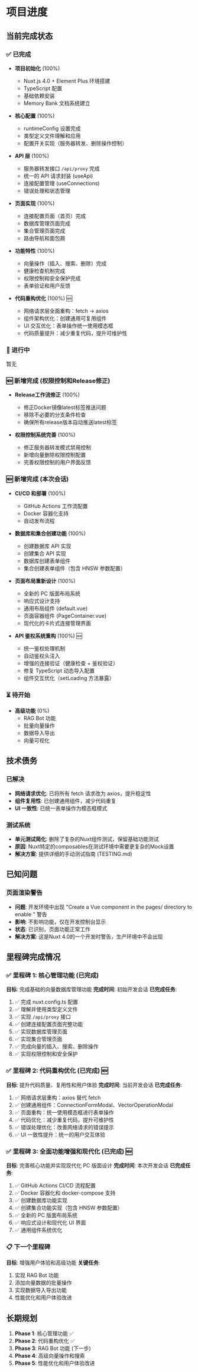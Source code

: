 # 项目进度

## 当前完成状态

### ✅ 已完成
- **项目初始化** (100%)
  - Nuxt.js 4.0 + Element Plus 环境搭建
  - TypeScript 配置
  - 基础依赖安装
  - Memory Bank 文档系统建立

- **核心配置** (100%)
  - runtimeConfig 设置完成
  - 类型定义文件理解和应用
  - 配置开关实现（服务器转发、删除操作控制）

- **API 层** (100%)
  - 服务器转发接口 `/api/proxy` 完成
  - 统一的 API 请求封装 (useApi)
  - 连接配置管理 (useConnections)
  - 错误处理和状态管理

- **页面实现** (100%)
  - 连接配置页面（首页）完成
  - 数据库管理页面完成  
  - 集合管理页面完成
  - 路由导航和面包屑

- **功能特性** (100%)
  - 向量操作（插入、搜索、删除）完成
  - 健康检查机制完成
  - 权限控制和安全保护完成
  - 表单验证和用户反馈

- **代码重构优化** (100%) 🆕
  - 网络请求层全面重构：fetch → axios
  - 组件架构优化：创建通用可复用组件
  - UI 交互优化：表单操作统一使用模态框
  - 代码质量提升：减少重复代码，提升可维护性

### 🔄 进行中
暂无

### 🆕 新增完成 (权限控制和Release修正)
- **Release工作流修正** (100%)
  - 修正Docker镜像latest标签推送问题
  - 移除不必要的分支条件检查
  - 确保所有release版本自动推送latest标签

- **权限控制系统完善** (100%)
  - 修正服务器转发模式禁用控制
  - 新增向量删除权限控制配置
  - 完善权限控制的用户界面反馈

### 🆕 新增完成 (本次会话)
- **CI/CD 和部署** (100%)
  - GitHub Actions 工作流配置
  - Docker 容器化支持
  - 自动发布流程

- **数据库和集合创建功能** (100%)
  - 创建数据库 API 实现
  - 创建集合 API 实现
  - 数据库创建表单组件
  - 集合创建表单组件（包含 HNSW 参数配置）

- **页面布局重新设计** (100%)
  - 全新的 PC 版面布局系统
  - 响应式设计支持
  - 通用布局组件 (default.vue)
  - 页面容器组件 (PageContainer.vue)
  - 现代化的卡片式连接管理界面

- **API 鉴权系统重构** (100%) 🆕
  - 统一鉴权处理机制
  - 自动鉴权头注入
  - 增强的连接验证（健康检查 + 鉴权验证）
  - 修复 TypeScript 动态导入配置
  - 组件交互优化（setLoading 方法暴露）

### ⏳ 待开始
- **高级功能** (0%)
  - RAG Bot 功能
  - 批量向量操作
  - 数据导入导出
  - 向量可视化

## 技术债务

### 已解决
- **网络请求优化**: 已将所有 fetch 请求改为 axios，提升稳定性
- **组件复用性**: 已创建通用组件，减少代码重复
- **UI 一致性**: 已统一表单操作为模态框模式

### 测试系统
- **单元测试简化**: 删除了复杂的Nuxt组件测试，保留基础功能测试
- **原因**: Nuxt特定的composables在测试环境中需要更复杂的Mock设置
- **解决方案**: 提供详细的手动测试指南 (TESTING.md)

## 已知问题

### 页面渲染警告
- **问题**: 开发环境中出现 "Create a Vue component in the pages/ directory to enable <NuxtPage>" 警告
- **影响**: 不影响功能，仅在开发控制台显示
- **状态**: 已识别，页面功能正常工作
- **解决方案**: 这是Nuxt 4.0的一个开发时警告，生产环境中不会出现

## 里程碑完成情况

### ✅ 里程碑 1: 核心管理功能 (已完成)
**目标**: 完成基础的向量数据库管理功能
**完成时间**: 初始开发会话
**已完成任务**:
1. ✅ 完成 nuxt.config.ts 配置
2. ✅ 理解并使用类型定义文件
3. ✅ 实现 `/api/proxy` 接口
4. ✅ 创建连接配置页面完整功能
5. ✅ 实现数据库管理页面
6. ✅ 实现集合管理页面
7. ✅ 完成向量的插入、搜索、删除操作
8. ✅ 实现权限控制和安全保护

### ✅ 里程碑 2: 代码重构优化 (已完成) 🆕
**目标**: 提升代码质量、复用性和用户体验
**完成时间**: 当前开发会话
**已完成任务**:
1. ✅ 网络请求层重构：axios 替代 fetch
2. ✅ 创建通用组件：ConnectionFormModal、VectorOperationModal
3. ✅ 页面重构：统一使用模态框进行表单操作
4. ✅ 代码优化：减少重复代码，提升可维护性
5. ✅ 错误处理优化：改善网络请求的错误提示
6. ✅ UI 一致性提升：统一的用户交互体验

### ✅ 里程碑 3: 全面功能增强和现代化 (已完成) 🆕
**目标**: 完善核心功能并实现现代化 PC 版面设计
**完成时间**: 本次开发会话
**已完成任务**:
1. ✅ GitHub Actions CI/CD 流程配置
2. ✅ Docker 容器化和 docker-compose 支持
3. ✅ 创建数据库功能实现
4. ✅ 创建集合功能实现（包含 HNSW 参数配置）
5. ✅ 全新的 PC 版面布局系统
6. ✅ 响应式设计和现代化 UI 界面
7. ✅ 通用组件系统优化

### 📋 下一个里程碑
**目标**: 增强用户体验和高级功能
**关键任务**:
1. 实现 RAG Bot 功能
2. 添加向量数据的批量操作
3. 实现数据导入导出功能
4. 性能优化和用户体验改进

## 长期规划
1. **Phase 1**: 核心管理功能 ✅
2. **Phase 2**: 代码重构优化 ✅
3. **Phase 3**: RAG Bot 功能 (下一步)
4. **Phase 4**: 高级向量操作和搜索
5. **Phase 5**: 性能优化和用户体验改进 